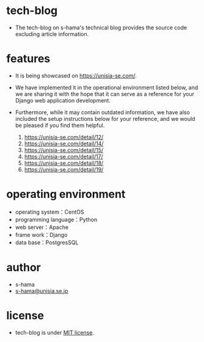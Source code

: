 # tech-blog
* The tech-blog on s-hama's technical blog provides the source code excluding article information.

# features
* It is being showcased on https://unisia-se.com/. 
* We have implemented it in the operational environment listed below, and we are sharing it with the hope that it can serve as a reference for your Django web application development.

* Furthermore, while it may contain outdated information, we have also included the setup instructions below for your reference, and we would be pleased if you find them helpful.
  1. https://unisia-se.com/detail/12/
  2. https://unisia-se.com/detail/14/
  3. https://unisia-se.com/detail/15/
  4. https://unisia-se.com/detail/17/
  5. https://unisia-se.com/detail/18/
  6. https://unisia-se.com/detail/19/

# operating environment
* operating system：CentOS
* programming language：Python
* web server：Apache
* frame work：Django
* data base：PostgresSQL

# author
* s-hama
* s-hama@unisia.se.jp

# license
* tech-blog is under [MIT license](https://en.wikipedia.org/wiki/MIT_License).
